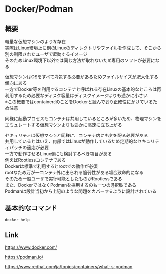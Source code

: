# Docker/Podman

## 概要

軽量な仮想マシンのような存在  
実際はLinux環境上に別のLinuxのディレクトリやファイルを作成して、そこから別の制限されたユーザで起動するイメージ  
そのためLinux環境下以外では同じ方法が取れないため専用のソフトが必要になる  

仮想マシンはOSをすべて内包する必要があるためファイルサイズが肥大化する傾向にある  
一方でDocker等を利用するコンテナと呼ばれる存在Linuxの基本的なところは再利用するため必要なディスク容量はディスクイメージよりも遥かに小さい  
※この概要ではcontainerdのことをDockerと読んでおり正確性にかけているため注意

同様に起動プロセスもコンテナは共用しているところが多いため、物理マシンをエミュレートする仮想マシンよりも遥かに高速に立ち上がる  

セキュリティは仮想マシンと同様に、コンテナ内にも気を配る必要がある  
共用しているとはいえ、内部ではLinuxが動作しているため定期的なセキュリティパッチの適応が必要  
一方で動作させるLinux側にも検討するべき項目がある  
例えばRootlessコンテナである  
Dockerは標準で利用するとrootでの動作が必須  
rootなため万が一コンテナ外に出られる脆弱性がある場合致命的になる  
そのため一般ユーザで実行可能としたものがRootlessである  
また、DockerではなくPodmanを採用するのも一つの選択肢である  
Podmanは設計当初から上記のような問題をカバーするように設計されている

## 基本的なコマンド

```
docker help
```


## Link

https://www.docker.com/

https://podman.io/

https://www.redhat.com/ja/topics/containers/what-is-podman
